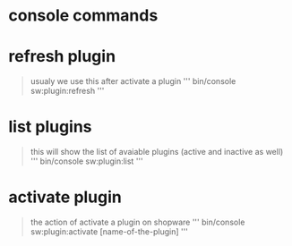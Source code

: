 
# console commands

# refresh plugin
> usualy we use this after activate a plugin
'''
bin/console sw:plugin:refresh
'''

# list plugins
> this will show the list of avaiable plugins (active and inactive as well)
'''
bin/console sw:plugin:list
'''

# activate plugin
> the action of activate a plugin on shopware
'''
bin/console sw:plugin:activate [name-of-the-plugin]
'''



